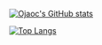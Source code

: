 [![Ojaoc's GitHub stats](https://github-readme-stats.vercel.app/api?username=ojaoc&theme=vue-dark)](https://github.com/anuraghazra/github-readme-stats)

[![Top Langs](https://github-readme-stats.vercel.app/api/top-langs/?username=ojaoc&hide=html,java&theme=vue-dark)](https://github.com/anuraghazra/github-readme-stats)
